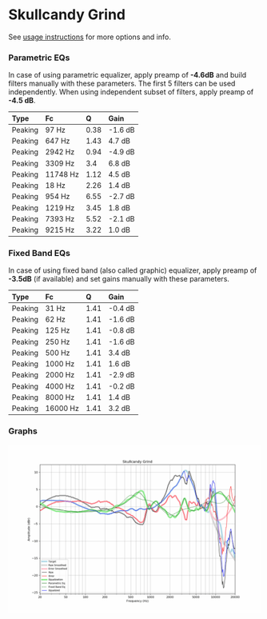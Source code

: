 # Skullcandy Grind
See [usage instructions](https://github.com/jaakkopasanen/AutoEq#usage) for more options and info.

### Parametric EQs
In case of using parametric equalizer, apply preamp of **-4.6dB** and build filters manually
with these parameters. The first 5 filters can be used independently.
When using independent subset of filters, apply preamp of **-4.5 dB**.

| Type    | Fc       |    Q | Gain    |
|:--------|:---------|:-----|:--------|
| Peaking | 97 Hz    | 0.38 | -1.6 dB |
| Peaking | 647 Hz   | 1.43 | 4.7 dB  |
| Peaking | 2942 Hz  | 0.94 | -4.9 dB |
| Peaking | 3309 Hz  | 3.4  | 6.8 dB  |
| Peaking | 11748 Hz | 1.12 | 4.5 dB  |
| Peaking | 18 Hz    | 2.26 | 1.4 dB  |
| Peaking | 954 Hz   | 6.55 | -2.7 dB |
| Peaking | 1219 Hz  | 3.45 | 1.8 dB  |
| Peaking | 7393 Hz  | 5.52 | -2.1 dB |
| Peaking | 9215 Hz  | 3.22 | 1.0 dB  |

### Fixed Band EQs
In case of using fixed band (also called graphic) equalizer, apply preamp of **-3.5dB**
(if available) and set gains manually with these parameters.

| Type    | Fc       |    Q | Gain    |
|:--------|:---------|:-----|:--------|
| Peaking | 31 Hz    | 1.41 | -0.4 dB |
| Peaking | 62 Hz    | 1.41 | -1.6 dB |
| Peaking | 125 Hz   | 1.41 | -0.8 dB |
| Peaking | 250 Hz   | 1.41 | -1.6 dB |
| Peaking | 500 Hz   | 1.41 | 3.4 dB  |
| Peaking | 1000 Hz  | 1.41 | 1.6 dB  |
| Peaking | 2000 Hz  | 1.41 | -2.9 dB |
| Peaking | 4000 Hz  | 1.41 | -0.2 dB |
| Peaking | 8000 Hz  | 1.41 | 1.4 dB  |
| Peaking | 16000 Hz | 1.41 | 3.2 dB  |

### Graphs
![](./Skullcandy%20Grind.png)